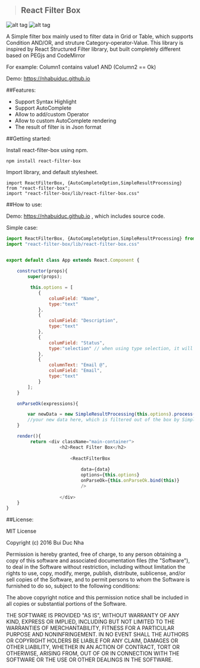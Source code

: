 >## React Filter Box

![alt tag](https://mskxxa-dm2306.files.1drv.com/y3mthZuvqevAuYkXsYFKwmnNtgAlPk7dmhPKCGtpvJf4YnxhYVMA0xUe7Q1wqVbEysoPMoJda7raS716lg8eJbjBCUFWzocAqcoMLc8hoXVERmOOsYKO4lPpoqLJVOZXhHhuwkGMU9MpfofIfWDhQo2Xke9VK1YP3uaaqvZLG41I4A?width=660&height=241&cropmode=none)
![alt tag](https://nmkxxa-dm2306.files.1drv.com/y3m_Os8n7CY2O1r8Xtv8KwNdyayHC2b3skubNpEOaM6USk1W4xBSeY-MB9GQB5alnv_02-3YUzHOlFCG9mmBBtCKpWopjHqMDDJ-b9SIHwO5nhG1Mogt7a_8Mjyzab_ofkkj5ooe7UGzUkYyj_SOd8BRl6SXo1jOqTYMg_3e90dHIk?width=660&height=247&cropmode=none)

A Simple filter box mainly used to filter data in Grid or Table,  which supports Condition AND/OR, 
and struture Category-operator-Value. This library is inspired by React Structured Filter library,
but built completely different based on PEGjs and CodeMirror

For example: Column1 contains value1 AND (Column2 == Ok)

Demo: https://nhabuiduc.github.io

##Features:

- Support Syntax Highlight
- Support AutoComplete
- Allow to add/custom Operator
- Allow to custom AutoComplete rendering 
- The result of filter is in Json format

##Getting started:

Install react-filter-box using npm.

``npm install react-filter-box``

Import library, and default stylesheet.

``import ReactFilterBox, {AutoCompleteOption,SimpleResultProcessing} from "react-filter-box";``   
``import "react-filter-box/lib/react-filter-box.css"``   

##How to use:


Demo: https://nhabuiduc.github.io , which includes source code.

Simple case:

```javascript
import ReactFilterBox, {AutoCompleteOption,SimpleResultProcessing} from "react-filter-box";
import "react-filter-box/lib/react-filter-box.css"


export default class App extends React.Component {
    
    constructor(props){
        super(props);

         this.options = [
            {
                columField: "Name",
                type:"text"
            },
            {
                columField: "Description",
                type:"text"
            },
            {
                columField: "Status",
                type:"selection" // when using type selection, it will automatically sugest all posible values
            },
            {
                columnText: "Email @",
                columField: "Email",
                type:"text"
            }
        ];
    }

    onParseOk(expressions){

        var newData = new SimpleResultProcessing(this.options).process(data,expressions);
        //your new data here, which is filtered out of the box by SimpleResultProcessing
    }

    render(){
         return <div className="main-container"> 
                    <h2>React Filter Box</h2>
         
                        <ReactFilterBox 
                            
                            data={data}
                            options={this.options}
                            onParseOk={this.onParseOk.bind(this)}
                            />
                    
                    </div>
    }
}
```


##License: 

MIT License

Copyright (c) 2016 Bui Duc Nha

Permission is hereby granted, free of charge, to any person obtaining a copy
of this software and associated documentation files (the "Software"), to deal
in the Software without restriction, including without limitation the rights
to use, copy, modify, merge, publish, distribute, sublicense, and/or sell
copies of the Software, and to permit persons to whom the Software is
furnished to do so, subject to the following conditions:

The above copyright notice and this permission notice shall be included in all
copies or substantial portions of the Software.

THE SOFTWARE IS PROVIDED "AS IS", WITHOUT WARRANTY OF ANY KIND, EXPRESS OR
IMPLIED, INCLUDING BUT NOT LIMITED TO THE WARRANTIES OF MERCHANTABILITY,
FITNESS FOR A PARTICULAR PURPOSE AND NONINFRINGEMENT. IN NO EVENT SHALL THE
AUTHORS OR COPYRIGHT HOLDERS BE LIABLE FOR ANY CLAIM, DAMAGES OR OTHER
LIABILITY, WHETHER IN AN ACTION OF CONTRACT, TORT OR OTHERWISE, ARISING FROM,
OUT OF OR IN CONNECTION WITH THE SOFTWARE OR THE USE OR OTHER DEALINGS IN THE
SOFTWARE.
